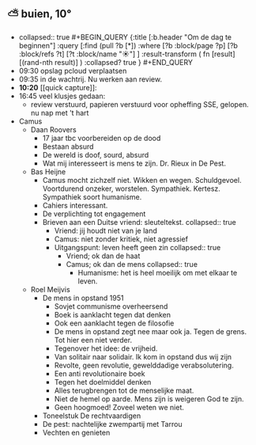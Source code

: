 ## ⛅ buien, 10°
- collapsed:: true
  #+BEGIN_QUERY 
  {:title [:b.header "Om de dag te beginnen"]
   :query [:find (pull ?b [*])
     :where 
       [?b :block/page ?p]
       [?b :block/refs ?t]
       [?t :block/name "☀️"]
   ]
   :result-transform ( fn [result] [(rand-nth result)] )
   :collapsed? true
  }
  #+END_QUERY
- 09:30 opslag pcloud verplaatsen
- 09:35 in de wachtrij. Nu werken aan review.
- **10:20** [[quick capture]]:
- 16:45 veel klusjes gedaan:
	- review verstuurd, papieren verstuurd voor opheffing SSE, gelopen. nu nap met 't hart
- Camus
	- Daan Roovers
		- 17 jaar tbc voorbereiden op de dood
		- Bestaan absurd
		- De wereld is doof, sourd, absurd
		- Wat mij interesseert is mens te zijn. Dr. Rieux in De Pest.
	- Bas Heijne
		- Camus mocht zichzelf niet. Wikken en wegen. Schuldgevoel. Voortdurend onzeker, worstelen. Sympathiek. Kertesz. Sympathiek soort humanisme.
		- Cahiers interessant.
		- De verplichting tot engagement
		- Brieven aan een Duitse vriend: sleuteltekst.
		  collapsed:: true
			- Vriend: jij houdt niet van je land
			- Camus: niet zonder kritiek, niet agressief
			- Uitgangspunt: leven heeft geen zin
			  collapsed:: true
				- Vriend; ok dan de haat
				- Camus; ok dan de mens
				  collapsed:: true
					- Humanisme: het is heel moeilijk om met elkaar te leven.
	- Roel Meijvis
		- De mens in opstand 1951
			- Sovjet communisme overheersend
			- Boek is aanklacht tegen dat denken
			- Ook een aanklacht tegen de filosofie
			- De mens in opstand zegt nee maar ook ja. Tegen de grens. Tot hier een niet verder.
			- Tegenover het idee: de vrijheid.
			- Van solitair naar solidair. Ik kom in opstand dus wij zijn
			- Revolte, geen revolutie, gewelddadige verabsolutering.
			- Een anti revolutionaire boek
			- Tegen het doelmiddel denken
			- Alles terugbrengen tot de menselijke maat.
			- Niet de hemel op aarde. Mens zijn is weigeren God te zijn.
			- Geen hoogmoed! Zoveel weten we niet.
		- Toneelstuk De rechtvaardigen
		- De pest: nachtelijke zwempartij met Tarrou
		- Vechten en genieten